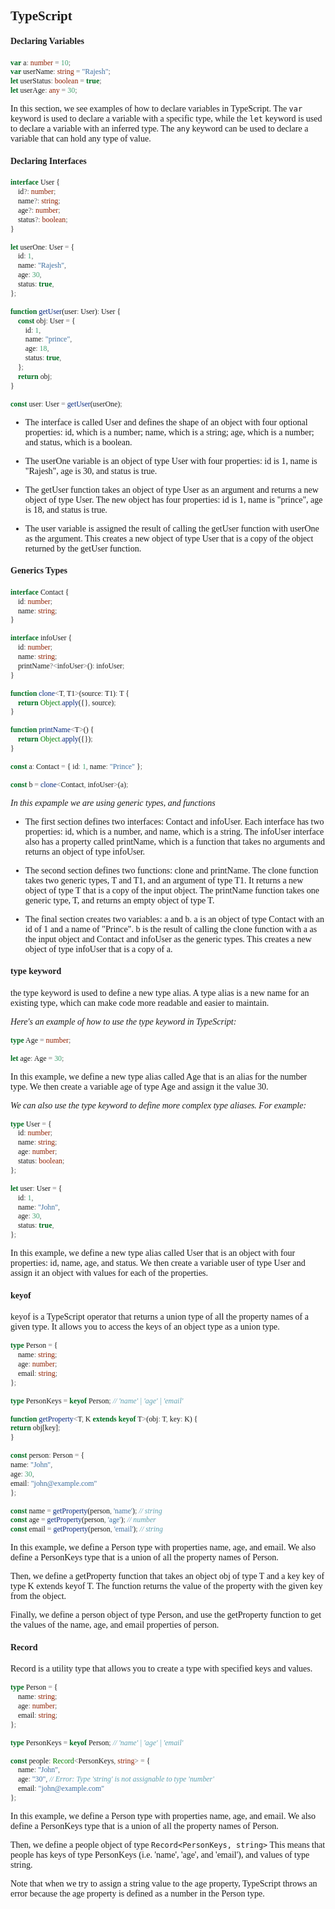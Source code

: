 <style>
    * {
        font-family: Calibri;
    }
</style>

## TypeScript

#### Declaring Variables

```typescript
var a: number = 10;
var userName: string = "Rajesh";
let userStatus: boolean = true;
let userAge: any = 30;
```

In this section, we see examples of how to declare variables in TypeScript. The `var` keyword is used to declare a variable with a specific type, while the `let` keyword is used to declare a variable with an inferred type. The `any` keyword can be used to declare a variable that can hold any type of value.

#### Declaring Interfaces

```typescript
interface User {
    id?: number;
    name?: string;
    age?: number;
    status?: boolean;
}

let userOne: User = {
    id: 1,
    name: "Rajesh",
    age: 30,
    status: true,
};

function getUser(user: User): User {
    const obj: User = {
        id: 1,
        name: "prince",
        age: 18,
        status: true,
    };
    return obj;
}

const user: User = getUser(userOne);
```

-   The interface is called User and defines the shape of an object with four optional properties: id, which is a number; name, which is a string; age, which is a number; and status, which is a boolean.

-   The userOne variable is an object of type User with four properties: id is 1, name is "Rajesh", age is 30, and status is true.

-   The getUser function takes an object of type User as an argument and returns a new object of type User. The new object has four properties: id is 1, name is "prince", age is 18, and status is true.

-   The user variable is assigned the result of calling the getUser function with userOne as the argument. This creates a new object of type User that is a copy of the object returned by the getUser function.

#### Generics Types

```typescript
interface Contact {
    id: number;
    name: string;
}

interface infoUser {
    id: number;
    name: string;
    printName?<infoUser>(): infoUser;
}

function clone<T, T1>(source: T1): T {
    return Object.apply({}, source);
}

function printName<T>() {
    return Object.apply({});
}

const a: Contact = { id: 1, name: "Prince" };

const b = clone<Contact, infoUser>(a);
```

_In this expample we are using generic types, and functions_

-   The first section defines two interfaces: Contact and infoUser. Each interface has two properties: id, which is a number, and name, which is a string. The infoUser interface also has a property called printName, which is a function that takes no arguments and returns an object of type infoUser.

-   The second section defines two functions: clone and printName. The clone function takes two generic types, T and T1, and an argument of type T1. It returns a new object of type T that is a copy of the input object. The printName function takes one generic type, T, and returns an empty object of type T.

-   The final section creates two variables: a and b. a is an object of type Contact with an id of 1 and a name of "Prince". b is the result of calling the clone function with a as the input object and Contact and infoUser as the generic types. This creates a new object of type infoUser that is a copy of a.

#### type keyword

the type keyword is used to define a new type alias. A type alias is a new name for an existing type, which can make code more readable and easier to maintain.

_Here's an example of how to use the type keyword in TypeScript:_

```typescript
type Age = number;

let age: Age = 30;
```

In this example, we define a new type alias called Age that is an alias for the number type. We then create a variable age of type Age and assign it the value 30.

_We can also use the type keyword to define more complex type aliases. For example:_

```typescript
type User = {
    id: number;
    name: string;
    age: number;
    status: boolean;
};

let user: User = {
    id: 1,
    name: "John",
    age: 30,
    status: true,
};
```

<p style="font-family: Calibri">
In this example, we define a new type alias called User that is an object with four properties: id, name, age, and status. We then create a variable user of type User and assign it an object with values for each of the properties.
</p>

#### keyof

keyof is a TypeScript operator that returns a union type of all the property names of a given type. It allows you to access the keys of an object type as a union type.

```typescript
type Person = {
    name: string;
    age: number;
    email: string;
};

type PersonKeys = keyof Person; // 'name' | 'age' | 'email'

function getProperty<T, K extends keyof T>(obj: T, key: K) {
return obj[key];
}

const person: Person = {
name: "John",
age: 30,
email: "john@example.com"
};

const name = getProperty(person, 'name'); // string
const age = getProperty(person, 'age'); // number
const email = getProperty(person, 'email'); // string

```

In this example, we define a Person type with properties name, age, and email. We also define a PersonKeys type that is a union of all the property names of Person.

Then, we define a getProperty function that takes an object obj of type T and a key key of type K extends keyof T. The function returns the value of the property with the given key from the object.

Finally, we define a person object of type Person, and use the getProperty function to get the values of the name, age, and email properties of person.

#### Record

Record is a utility type that allows you to create a type with specified keys and values.


```typescript
type Person = {
    name: string;
    age: number;
    email: string;
};

type PersonKeys = keyof Person; // 'name' | 'age' | 'email'

const people: Record<PersonKeys, string> = {
    name: "John",
    age: "30", // Error: Type 'string' is not assignable to type 'number'
    email: "john@example.com"
};
```

In this example, we define a Person type with properties name, age, and email. We also define a PersonKeys type that is a union of all the property names of Person. 

Then, we define a people object of type  `Record<PersonKeys, string>` This means that people has keys of type PersonKeys (i.e. 'name', 'age', and 'email'), and values of type string.

Note that when we try to assign a string value to the age property, TypeScript throws an error because the age property is defined as a number in the Person type.
